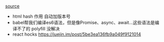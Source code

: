 [source](https://github.com/Lemoncode/react-typescript-samples/blob/master/hooks/00_BoilerPlate/src/index.html)

- html hash   作用  自动加版本号
- babel帮我们编译es6语法，但是像Promise、async、await...这些语法是编译不了的  polyfill 没解决
- react hocks https://juejin.im/post/5be3ea136fb9a049f9121014